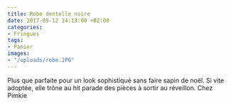 ```yaml
---
title: Robe dentelle noire
date: 2017-05-12 14:13:00 +02:00
categories:
- Fringues
tags:
- Panier
images:
- "/uploads/robe.JPG"
---
```


Plus que parfaite pour un look sophistiqué sans faire sapin de noël. Si vite adoptée, elle trône au hit parade des pièces à sortir au réveillon. Chez Pimkie

